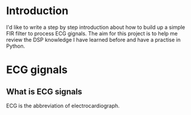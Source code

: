 # Introduction

I'd like to write a step by step introduction about how to build up a simple FIR filter to process ECG gignals. The aim for this project is to help me review the DSP knowledge I have learned before and have a practise in Python.

# ECG gignals

## What is ECG signals

ECG is the abbreviation of electrocardiograph. 
